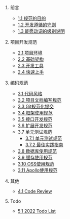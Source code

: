 1. 前言
    * [1.1 规范的目的](zh-cn/README.md)
    * [1.2 开发遵循的守则](zh-cn/rules.md)
    * [1.3 能愿动词的级别说明](zh-cn/illustrations.md)

2. 项目开发规范
    * [2.1 项目环境](zh-cn/base/environment.md)
    * [2.2 基础架构](zh-cn/base/framework.md)
    * [2.3 开发工具](zh-cn/base/tools.md)
    * [2.4 快速上手](zh-cn/base/quick-start.md)


3. 编码规范
    * [3.1 代码风格](zh-cn/standard/code-style.md)
    * [3.2 项目文档编写规范](zh-cn/standard/document.md)
    * [3.3 Git规范化提交](zh-cn/standard/git.md)
    * [3.4 框架使用规范](zh-cn/standard/framework-guide.md)
    * [3.5 接口开发规范](zh-cn/standard/api-guide.md)
    * [3.6 扩展开发规范](zh-cn/standard/plugin-guide.md)
    * 3.7 单元测试规范
        * [3.7.1 单元测试规范](zh-cn/standard/unit-test-guide.md)
        * [3.7.2 最佳实践指南](zh-cn/sample/phpunit.md)
    * [3.8 数据库使用规范](zh-cn/standard/mysql.md)
    * [3.9 缓存使用规范](zh-cn/standard/cache.md)
    * [3.10 OSS使用规范](zh-cn/standard/oss.md)
    * [3.11 Apollo使用规范](zh-cn/standard/apollo.md)


4. 其他
    * [4.1 Code Review](zh-cn/code-review.md)

5. Todo
    * [5.1 2022 Todo List](zh-cn/roadmap.md)
